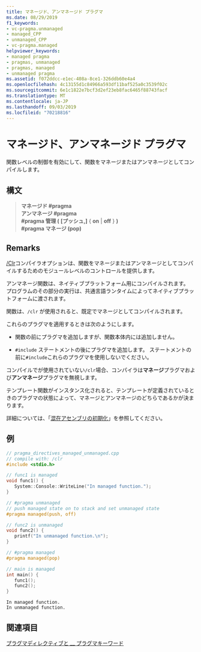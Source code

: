 ```yaml
---
title: マネージド、アンマネージド プラグマ
ms.date: 08/29/2019
f1_keywords:
- vc-pragma.unmanaged
- managed_CPP
- unmanaged_CPP
- vc-pragma.managed
helpviewer_keywords:
- managed pragma
- pragmas, unmanaged
- pragmas, managed
- unmanaged pragma
ms.assetid: f072ddcc-e1ec-408a-8ce1-326ddb60e4a4
ms.openlocfilehash: 4c13155d1c84966a593df11baf525a0c3539f02c
ms.sourcegitcommit: 6e1c1822e7bcf3d2ef23eb8fac6465f88743facf
ms.translationtype: MT
ms.contentlocale: ja-JP
ms.lasthandoff: 09/03/2019
ms.locfileid: "70218816"
---
```

# <a name="managed-unmanaged-pragmas"></a>マネージド、アンマネージド プラグマ

関数レベルの制御を有効にして、関数をマネージまたはアンマネージとしてコンパイルします。

## <a name="syntax"></a>構文

> **マネージド #pragma**\
> **アンマネージ #pragma**\
> **#pragma 管理 (** **[プッシュ,]** { **on** | **off** } **)** \
> **#pragma マネージ (pop)**

## <a name="remarks"></a>Remarks

[/Clr](../build/reference/clr-common-language-runtime-compilation.md)コンパイラオプションは、関数をマネージまたはアンマネージとしてコンパイルするためのモジュールレベルのコントロールを提供します。

アンマネージ関数は、ネイティブプラットフォーム用にコンパイルされます。 プログラムのその部分の実行は、共通言語ランタイムによってネイティブプラットフォームに渡されます。

関数は、`/clr` が使用されると、既定でマネージとしてコンパイルされます。

これらのプラグマを適用するときは次のようにします。

- 関数の前にプラグマを追加しますが、関数本体内には追加しません。

- `#include` ステートメントの後にプラグマを追加します。 ステートメントの前に`#include`これらのプラグマを使用しないでください。

コンパイルでが使用されていない`/clr`場合、コンパイラは**マネージ**プラグマおよび**アンマネージ**プラグマを無視します。

テンプレート関数がインスタンス化されると、テンプレートが定義されているときのプラグマの状態によって、マネージとアンマネージのどちらであるかが決まります。

詳細については、「[混在アセンブリの初期化](../dotnet/initialization-of-mixed-assemblies.md)」を参照してください。

## <a name="example"></a>例

```cpp
// pragma_directives_managed_unmanaged.cpp
// compile with: /clr
#include <stdio.h>

// func1 is managed
void func1() {
   System::Console::WriteLine("In managed function.");
}

// #pragma unmanaged
// push managed state on to stack and set unmanaged state
#pragma managed(push, off)

// func2 is unmanaged
void func2() {
   printf("In unmanaged function.\n");
}

// #pragma managed
#pragma managed(pop)

// main is managed
int main() {
   func1();
   func2();
}
```

```Output
In managed function.
In unmanaged function.
```

## <a name="see-also"></a>関連項目

[プラグマディレクティブと __ プラグマキーワード](../preprocessor/pragma-directives-and-the-pragma-keyword.md)
